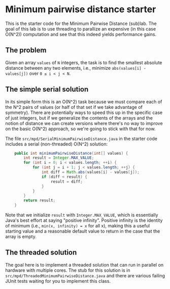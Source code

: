 Minimum pairwise distance starter
=================================

This is the starter code for the Minimum Pairwise Distance (sub)lab. The goal of this lab is to use threading to parallize an expensive (in this case O(N^2)) computation and see that this indeed yields performance gains.

## The problem

Given an array ```values``` of ```N``` integers, the task is to find the smallest absolute distance between any two elements, i.e., minimize ```abs(values[i] - values[j])``` over ```0 ≤ i < j < N```. 

## The simple serial solution

In its simple form this is an O(N^2) task because we must compare each of the N^2 pairs of values (or half of that set if we take advantage of symmetry). There are potentially ways to speed this up in the specific case of just integers, but if we generalize the contents of the arrays and the notion of distance we can create versions where there's no way to improve on the basic O(N^2) approach, so we're going to stick with that for now.

The file ```src/mpd/SerialMinimumPairwiseDistance.java``` in the starter code includes a serial (non-threaded) O(N^2) solution:
```java
    public int minimumPairwiseDistance(int[] values) {
        int result = Integer.MAX_VALUE;
        for (int i = 0; i < values.length; ++i) {
            for (int j = i + 1; j < values.length; ++j) {
                int diff = Math.abs(values[i] - values[j]);
                if (diff < result) {
                    result = diff;
                }
            }
        }
        return result;
    }
```

Note that we initialize ```result``` with ```Integer.MAX_VALUE```, which is essentially Java's best effort at saying "positive infinity". Positive infinity is the identity of minimum (i.e., ```min(x, infinity) = x``` for all x), making this a useful starting value and a reasonable default value to return in the case that the array is empty.

## The threaded solution

The goal here is to implement a threaded solution that can run in parallel on hardware with multiple cores. The stub for this solution is in ```src/mpd/ThreadedMinimumPairwiseDistance.java``` and there are various failing JUnit tests waiting for you to implement this class.

